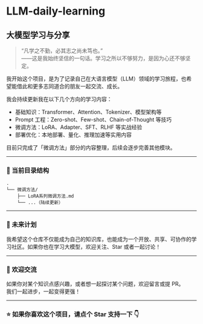 # LLM-daily-learning

## 大模型学习与分享

> “凡学之不勤，必其志之尚未笃也。”  
> ——这是我始终坚信的一句话。学习之所以不够努力，是因为心还不够坚定。

我开始这个项目，是为了记录自己在大语言模型（LLM）领域的学习旅程，也希望能借此和更多志同道合的朋友一起交流、成长。

我会持续更新我在以下几个方向的学习内容：

- 基础知识：Transformer、Attention、Tokenizer、模型架构等
- Prompt 工程：Zero-shot、Few-shot、Chain-of-Thought 等技巧
- 微调方法：LoRA、Adapter、SFT、RLHF 等实战经验
- 部署优化：本地部署、量化、推理加速等实用内容

目前只完成了「微调方法」部分的内容整理，后续会逐步完善其他模块。

---

### 📁 当前目录结构

```
.
└── 微调方法/
    ├── LoRA系列微调方法.md
    └── ...（陆续更新）
```

---

### 🌱 未来计划

我希望这个仓库不仅能成为自己的知识库，也能成为一个开放、共享、可协作的学习社区。如果你也在学习大模型，欢迎关注、Star 或者一起讨论！

---

### 💬 欢迎交流

如果你对某个知识点感兴趣，或者想一起探讨某个问题，欢迎留言或提 PR。  
我们一起进步，一起变得更强！

---

### ⭐ 如果你喜欢这个项目，请点个 Star 支持一下 👇  
